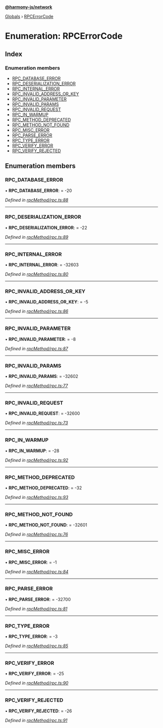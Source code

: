 **[@harmony-js/network](../README.md)**

[Globals](../README.md) › [RPCErrorCode](rpcerrorcode.md)

# Enumeration: RPCErrorCode

## Index

### Enumeration members

* [RPC_DATABASE_ERROR](rpcerrorcode.md#rpc_database_error)
* [RPC_DESERIALIZATION_ERROR](rpcerrorcode.md#rpc_deserialization_error)
* [RPC_INTERNAL_ERROR](rpcerrorcode.md#rpc_internal_error)
* [RPC_INVALID_ADDRESS_OR_KEY](rpcerrorcode.md#rpc_invalid_address_or_key)
* [RPC_INVALID_PARAMETER](rpcerrorcode.md#rpc_invalid_parameter)
* [RPC_INVALID_PARAMS](rpcerrorcode.md#rpc_invalid_params)
* [RPC_INVALID_REQUEST](rpcerrorcode.md#rpc_invalid_request)
* [RPC_IN_WARMUP](rpcerrorcode.md#rpc_in_warmup)
* [RPC_METHOD_DEPRECATED](rpcerrorcode.md#rpc_method_deprecated)
* [RPC_METHOD_NOT_FOUND](rpcerrorcode.md#rpc_method_not_found)
* [RPC_MISC_ERROR](rpcerrorcode.md#rpc_misc_error)
* [RPC_PARSE_ERROR](rpcerrorcode.md#rpc_parse_error)
* [RPC_TYPE_ERROR](rpcerrorcode.md#rpc_type_error)
* [RPC_VERIFY_ERROR](rpcerrorcode.md#rpc_verify_error)
* [RPC_VERIFY_REJECTED](rpcerrorcode.md#rpc_verify_rejected)

## Enumeration members

###  RPC_DATABASE_ERROR

• **RPC_DATABASE_ERROR**: =  -20

*Defined in [rpcMethod/rpc.ts:88](https://github.com/FireStack-Lab/Harmony-sdk-core/blob/d840c02/packages/harmony-network/src/rpcMethod/rpc.ts#L88)*

___

###  RPC_DESERIALIZATION_ERROR

• **RPC_DESERIALIZATION_ERROR**: =  -22

*Defined in [rpcMethod/rpc.ts:89](https://github.com/FireStack-Lab/Harmony-sdk-core/blob/d840c02/packages/harmony-network/src/rpcMethod/rpc.ts#L89)*

___

###  RPC_INTERNAL_ERROR

• **RPC_INTERNAL_ERROR**: =  -32603

*Defined in [rpcMethod/rpc.ts:80](https://github.com/FireStack-Lab/Harmony-sdk-core/blob/d840c02/packages/harmony-network/src/rpcMethod/rpc.ts#L80)*

___

###  RPC_INVALID_ADDRESS_OR_KEY

• **RPC_INVALID_ADDRESS_OR_KEY**: =  -5

*Defined in [rpcMethod/rpc.ts:86](https://github.com/FireStack-Lab/Harmony-sdk-core/blob/d840c02/packages/harmony-network/src/rpcMethod/rpc.ts#L86)*

___

###  RPC_INVALID_PARAMETER

• **RPC_INVALID_PARAMETER**: =  -8

*Defined in [rpcMethod/rpc.ts:87](https://github.com/FireStack-Lab/Harmony-sdk-core/blob/d840c02/packages/harmony-network/src/rpcMethod/rpc.ts#L87)*

___

###  RPC_INVALID_PARAMS

• **RPC_INVALID_PARAMS**: =  -32602

*Defined in [rpcMethod/rpc.ts:77](https://github.com/FireStack-Lab/Harmony-sdk-core/blob/d840c02/packages/harmony-network/src/rpcMethod/rpc.ts#L77)*

___

###  RPC_INVALID_REQUEST

• **RPC_INVALID_REQUEST**: =  -32600

*Defined in [rpcMethod/rpc.ts:73](https://github.com/FireStack-Lab/Harmony-sdk-core/blob/d840c02/packages/harmony-network/src/rpcMethod/rpc.ts#L73)*

___

###  RPC_IN_WARMUP

• **RPC_IN_WARMUP**: =  -28

*Defined in [rpcMethod/rpc.ts:92](https://github.com/FireStack-Lab/Harmony-sdk-core/blob/d840c02/packages/harmony-network/src/rpcMethod/rpc.ts#L92)*

___

###  RPC_METHOD_DEPRECATED

• **RPC_METHOD_DEPRECATED**: =  -32

*Defined in [rpcMethod/rpc.ts:93](https://github.com/FireStack-Lab/Harmony-sdk-core/blob/d840c02/packages/harmony-network/src/rpcMethod/rpc.ts#L93)*

___

###  RPC_METHOD_NOT_FOUND

• **RPC_METHOD_NOT_FOUND**: =  -32601

*Defined in [rpcMethod/rpc.ts:76](https://github.com/FireStack-Lab/Harmony-sdk-core/blob/d840c02/packages/harmony-network/src/rpcMethod/rpc.ts#L76)*

___

###  RPC_MISC_ERROR

• **RPC_MISC_ERROR**: =  -1

*Defined in [rpcMethod/rpc.ts:84](https://github.com/FireStack-Lab/Harmony-sdk-core/blob/d840c02/packages/harmony-network/src/rpcMethod/rpc.ts#L84)*

___

###  RPC_PARSE_ERROR

• **RPC_PARSE_ERROR**: =  -32700

*Defined in [rpcMethod/rpc.ts:81](https://github.com/FireStack-Lab/Harmony-sdk-core/blob/d840c02/packages/harmony-network/src/rpcMethod/rpc.ts#L81)*

___

###  RPC_TYPE_ERROR

• **RPC_TYPE_ERROR**: =  -3

*Defined in [rpcMethod/rpc.ts:85](https://github.com/FireStack-Lab/Harmony-sdk-core/blob/d840c02/packages/harmony-network/src/rpcMethod/rpc.ts#L85)*

___

###  RPC_VERIFY_ERROR

• **RPC_VERIFY_ERROR**: =  -25

*Defined in [rpcMethod/rpc.ts:90](https://github.com/FireStack-Lab/Harmony-sdk-core/blob/d840c02/packages/harmony-network/src/rpcMethod/rpc.ts#L90)*

___

###  RPC_VERIFY_REJECTED

• **RPC_VERIFY_REJECTED**: =  -26

*Defined in [rpcMethod/rpc.ts:91](https://github.com/FireStack-Lab/Harmony-sdk-core/blob/d840c02/packages/harmony-network/src/rpcMethod/rpc.ts#L91)*